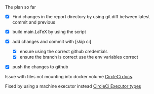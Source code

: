 The plan so far
- [x] Find changes in the report directory by using git diff between latest commit and previous 
- [x] build main.LaTeX by using the script 
- [x] add changes and commit with [skip ci] 
    - [x] ensure using the correct github credentials
    - [x] ensure the branch is correct use the env variables correct
- [x] push the changes to github



Issue with files not mounting into docker volume [CircleCi docs](https://support.circleci.com/hc/en-us/articles/360007324514-How-can-I-use-Docker-volume-mounting-on-CircleCI-).

Fixed by using a machine executor instead [CircleCi Executor types](https://circleci.com/docs/2.0/executor-types/#using-machine)
